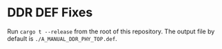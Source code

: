 # DDR DEF Fixes

Run `cargo t --release` from the root of this repository. The output file by default is `./A_MANUAL_DDR_PHY_TOP.def`.
